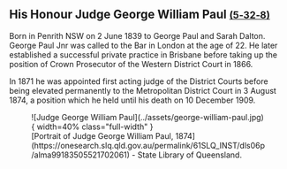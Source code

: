## His Honour Judge George William Paul <small>[(5‑32‑8)](https://brisbane.discovereverafter.com/profile/31688737 "Go to Memorial Information" )</small>

Born in Penrith NSW on 2 June 1839 to George Paul and Sarah Dalton. George Paul Jnr was called to the Bar in London at the age of 22. He later established a successful private practice in Brisbane before taking up the position of Crown Prosecutor of the Western District Court in 1866. 

In 1871 he was appointed first acting judge of the District Courts before being elevated permanently to the Metropolitan District Court in 3 August 1874, a position which he held until his death on 10 December 1909.


<figure markdown>
  ![Judge George William Paul](../assets/george-william-paul.jpg){ width=40% class="full-width" }
  <figcaption markdown>[Portrait of Judge George William Paul, 1874](https://onesearch.slq.qld.gov.au/permalink/61SLQ_INST/dls06p/alma99183505521702061) - State Library of Queensland.</figcaption>
</figure>
